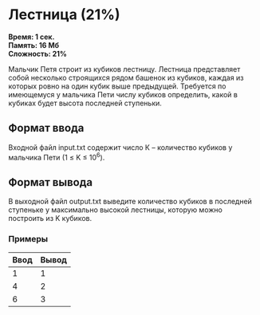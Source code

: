 <h1 class="title">Лестница (21%)</h1>
<p><b>Время: 1 сек.<br>Память: 16 Мб<br>Сложность: 21%</b></p>
<p>Мальчик Петя строит из кубиков лестницу. Лестница представляет собой несколько строящихся рядом башенок из кубиков, каждая из которых ровно на один кубик выше предыдущей. Требуется по имеющемуся у мальчика Пети числу кубиков определить, какой в кубиках будет высота последней ступеньки.</p>
<h2>Формат ввода</h2>
<p>Входной файл input.txt содержит число К – количество кубиков у мальчика Пети (1 ≤ K ≤ 10<sup>6</sup>).</p>
<h2>Формат вывода</h2>
<p>В выходной файл output.txt выведите количество кубиков в последней ступеньке у максимально высокой лестницы, которую можно построить из K кубиков.</p>
<h3>Примеры</h3>
<table class="sample-tests">
<thead>
    <tr>
        <th>Ввод</th>
        <th>Вывод</th>
    </tr>
</thead>
<tbody>
        <tr>
            <td>1</td>
            <td>1</td>
        </tr>
        <tr>
            <td>4</td>
            <td>2</td>
        </tr>
        <tr>
            <td>6</td>
            <td>3</td>
        </tr>
    </tbody>
</table>

